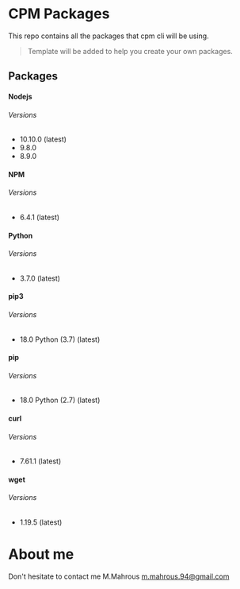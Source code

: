 # CPM Packages
This repo contains all the packages that cpm cli will be using.

> Template will be added to help you create your own packages.

## Packages

#### Nodejs
###### Versions
* 10.10.0 (latest)
* 9.8.0
* 8.9.0

#### NPM
###### Versions
* 6.4.1 (latest)

#### Python
###### Versions
* 3.7.0 (latest)

#### pip3
###### Versions
* 18.0 Python (3.7) (latest)

#### pip
###### Versions
* 18.0 Python (2.7) (latest)

#### curl
###### Versions
* 7.61.1 (latest)

#### wget
###### Versions
* 1.19.5 (latest)

# About me
Don't hesitate to contact me M.Mahrous <m.mahrous.94@gmail.com>
